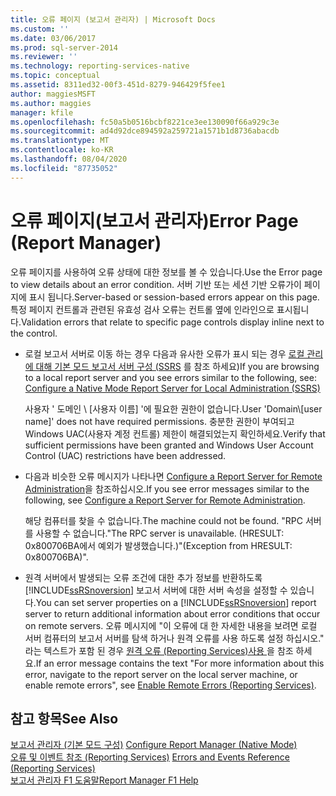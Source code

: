 ```yaml
---
title: 오류 페이지 (보고서 관리자) | Microsoft Docs
ms.custom: ''
ms.date: 03/06/2017
ms.prod: sql-server-2014
ms.reviewer: ''
ms.technology: reporting-services-native
ms.topic: conceptual
ms.assetid: 8311ed32-00f3-451d-8279-946429f5fee1
author: maggiesMSFT
ms.author: maggies
manager: kfile
ms.openlocfilehash: fc50a5b0516bcbf8221ce3ee130090f66a929c3e
ms.sourcegitcommit: ad4d92dce894592a259721a1571b1d8736abacdb
ms.translationtype: MT
ms.contentlocale: ko-KR
ms.lasthandoff: 08/04/2020
ms.locfileid: "87735052"
---
```

# <a name="error-page-report-manager"></a><span data-ttu-id="33158-102">오류 페이지(보고서 관리자)</span><span class="sxs-lookup"><span data-stu-id="33158-102">Error Page (Report Manager)</span></span>
  <span data-ttu-id="33158-103">오류 페이지를 사용하여 오류 상태에 대한 정보를 볼 수 있습니다.</span><span class="sxs-lookup"><span data-stu-id="33158-103">Use the Error page to view details about an error condition.</span></span> <span data-ttu-id="33158-104">서버 기반 또는 세션 기반 오류가이 페이지에 표시 됩니다.</span><span class="sxs-lookup"><span data-stu-id="33158-104">Server-based or session-based errors appear on this page.</span></span> <span data-ttu-id="33158-105">특정 페이지 컨트롤과 관련된 유효성 검사 오류는 컨트롤 옆에 인라인으로 표시됩니다.</span><span class="sxs-lookup"><span data-stu-id="33158-105">Validation errors that relate to specific page controls display inline next to the control.</span></span>  
  
-   <span data-ttu-id="33158-106">로컬 보고서 서버로 이동 하는 경우 다음과 유사한 오류가 표시 되는 경우 [로컬 관리에 대해 기본 모드 보고서 서버 구성 &#40;SSRS](report-server/configure-a-native-mode-report-server-for-local-administration-ssrs.md) 를 참조 하세요&#41;</span><span class="sxs-lookup"><span data-stu-id="33158-106">If you are browsing to a local report server and you see errors similar to the following, see: [Configure a Native Mode Report Server for Local Administration &#40;SSRS&#41;](report-server/configure-a-native-mode-report-server-for-local-administration-ssrs.md)</span></span>  
  
     <span data-ttu-id="33158-107">사용자 ' 도메인 \\ [사용자 이름] '에 필요한 권한이 없습니다.</span><span class="sxs-lookup"><span data-stu-id="33158-107">User 'Domain\\[user name]' does not have required permissions.</span></span> <span data-ttu-id="33158-108">충분한 권한이 부여되고 Windows UAC(사용자 계정 컨트롤) 제한이 해결되었는지 확인하세요.</span><span class="sxs-lookup"><span data-stu-id="33158-108">Verify that sufficient permissions have been granted and Windows User Account Control (UAC) restrictions have been addressed.</span></span>  
  
-   <span data-ttu-id="33158-109">다음과 비슷한 오류 메시지가 나타나면 [Configure a Report Server for Remote Administration](report-server/configure-a-report-server-for-remote-administration.md)을 참조하십시오.</span><span class="sxs-lookup"><span data-stu-id="33158-109">If you see error messages similar to the following, see [Configure a Report Server for Remote Administration](report-server/configure-a-report-server-for-remote-administration.md).</span></span>  
  
     <span data-ttu-id="33158-110">해당 컴퓨터를 찾을 수 없습니다.</span><span class="sxs-lookup"><span data-stu-id="33158-110">The machine could not be found.</span></span> <span data-ttu-id="33158-111">"RPC 서버를 사용할 수 없습니다.</span><span class="sxs-lookup"><span data-stu-id="33158-111">"The RPC server is unavailable.</span></span> <span data-ttu-id="33158-112">(HRESULT: 0x800706BA에서 예외가 발생했습니다.)"</span><span class="sxs-lookup"><span data-stu-id="33158-112">(Exception from HRESULT: 0x800706BA)".</span></span>  
  
-   <span data-ttu-id="33158-113">원격 서버에서 발생되는 오류 조건에 대한 추가 정보를 반환하도록 [!INCLUDE[ssRSnoversion](../includes/ssrsnoversion-md.md)] 보고서 서버에 대한 서버 속성을 설정할 수 있습니다.</span><span class="sxs-lookup"><span data-stu-id="33158-113">You can set server properties on a [!INCLUDE[ssRSnoversion](../includes/ssrsnoversion-md.md)] report server to return additional information about error conditions that occur on remote servers.</span></span> <span data-ttu-id="33158-114">오류 메시지에 "이 오류에 대 한 자세한 내용을 보려면 로컬 서버 컴퓨터의 보고서 서버를 탐색 하거나 원격 오류를 사용 하도록 설정 하십시오." 라는 텍스트가 포함 된 경우 [원격 오류 &#40;Reporting Services&#41;사용 ](report-server/enable-remote-errors-reporting-services.md)을 참조 하세요.</span><span class="sxs-lookup"><span data-stu-id="33158-114">If an error message contains the text "For more information about this error, navigate to the report server on the local server machine, or enable remote errors", see [Enable Remote Errors &#40;Reporting Services&#41;](report-server/enable-remote-errors-reporting-services.md).</span></span>  
  
## <a name="see-also"></a><span data-ttu-id="33158-115">참고 항목</span><span class="sxs-lookup"><span data-stu-id="33158-115">See Also</span></span>  
 <span data-ttu-id="33158-116">[보고서 관리자 &#40;기본 모드 구성&#41;](report-server/configure-web-portal.md) </span><span class="sxs-lookup"><span data-stu-id="33158-116">[Configure Report Manager &#40;Native Mode&#41;](report-server/configure-web-portal.md) </span></span>  
 <span data-ttu-id="33158-117">[오류 및 이벤트 참조 &#40;Reporting Services&#41;](troubleshooting/errors-and-events-reference-reporting-services.md) </span><span class="sxs-lookup"><span data-stu-id="33158-117">[Errors and Events Reference &#40;Reporting Services&#41;](troubleshooting/errors-and-events-reference-reporting-services.md) </span></span>  
 [<span data-ttu-id="33158-118">보고서 관리자 F1 도움말</span><span class="sxs-lookup"><span data-stu-id="33158-118">Report Manager F1 Help</span></span>](../../2014/reporting-services/report-manager-f1-help.md)  
  
  
